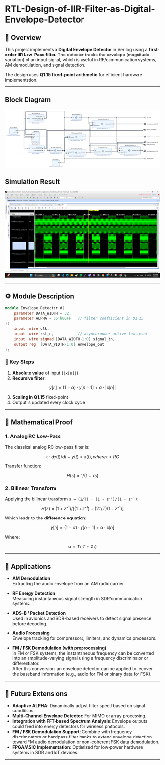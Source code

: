 # RTL-Design-of-IIR-Filter-as-Digital-Envelope-Detector

## 📌 Overview
This project implements a **Digital Envelope Detector** in Verilog using a **first-order IIR Low-Pass filter**. The detector tracks the envelope (magnitude variation) of an input signal, which is useful in RF/communication systems, AM demodulation, and signal detection.

The design uses **Q1.15 fixed-point arithmetic** for efficient hardware implementation.

---
## Block Diagram

![Block Diagram](https://github.com/XACKIES/RTL-Design-of-IIR-Filter-as-Digital-Envelope-Detector/blob/main/Doc/Block_Diagram.png)


## Simulation Result
![Sim_Result](https://github.com/XACKIES/RTL-Design-of-IIR-Filter-as-Digital-Envelope-Detector/blob/main/Doc/Sim_Result.png)



---
## ⚙️ Module Description
```verilog
module Envelope_Detector #(
    parameter DATA_WIDTH = 32,
    parameter ALPHA = 16'h00FF   // filter coefficient in Q1.15
)(
    input  wire clk,
    input  wire rst_n,           // asynchronous active-low reset
    input  wire signed [DATA_WIDTH-1:0] signal_in,
    output reg  [DATA_WIDTH-1:0] envelope_out
);
```

### 🔹 Key Steps
1. **Absolute value** of input (`|x[n]|`)
2. **Recursive filter**:

```math
y[n] = (1 - α) · y[n-1] + α · |x[n]|
```

3. **Scaling in Q1.15** fixed-point  
4. Output is updated every clock cycle

---

## 🧮 Mathematical Proof

### 1. Analog RC Low-Pass
The classical analog RC low-pass filter is:

```math
τ · dy(t)/dt + y(t) = x(t),   where  τ = RC
```

Transfer function:

```math
H(s) = 1 / (1 + τs)
```

### 2. Bilinear Transform
Applying the bilinear transform `s → (2/T) · (1 - z⁻¹)/(1 + z⁻¹)`:

```math
H(z) = (1 + z⁻¹) / [(1 + z⁻¹) + (2τ/T)(1 - z⁻¹)]
```

Which leads to the **difference equation**:

```math
y[n] = (1 - α) · y[n-1] + α · x[n]
```

Where:

```math
α = T / (T + 2τ)
```

---

## 📡 Applications

- **AM Demodulation**  
  Extracting the audio envelope from an AM radio carrier.
  
- **RF Energy Detection**  
  Measuring instantaneous signal strength in SDR/communication systems.
  
- **ADS-B / Packet Detection**  
  Used in avionics and SDR-based receivers to detect signal presence before decoding.
  
- **Audio Processing**  
  Envelope tracking for compressors, limiters, and dynamics processors.

- **FM / FSK Demodulation (with preprocessing)**  
  In FM or FSK systems, the instantaneous frequency can be converted into an amplitude-varying signal using a frequency discriminator or differentiator.  
  After this conversion, an envelope detector can be applied to recover the baseband information (e.g., audio for FM or binary data for FSK).

---

## 🚀 Future Extensions
- **Adaptive ALPHA**: Dynamically adjust filter speed based on signal conditions.  
- **Multi-Channel Envelope Detector**: For MIMO or array processing.  
- **Integration with FFT-based Spectrum Analysis**: Envelope outputs could feed into energy detectors for wireless protocols.  
- **FM / FSK Demodulation Support**: Combine with frequency discriminators or bandpass filter banks to extend envelope detection toward FM audio demodulation or non-coherent FSK data demodulation.  
- **FPGA/ASIC Implementation**: Optimized for low-power hardware systems in SDR and IoT devices.  

---

